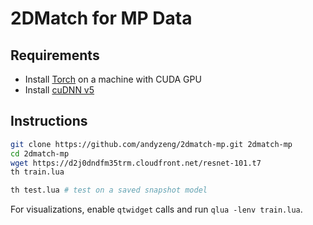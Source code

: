 # 2DMatch for MP Data

## Requirements
- Install [Torch](http://torch.ch/docs/getting-started.html) on a machine with CUDA GPU
- Install [cuDNN v5](https://developer.nvidia.com/cudnn)

## Instructions

```bash
git clone https://github.com/andyzeng/2dmatch-mp.git 2dmatch-mp
cd 2dmatch-mp
wget https://d2j0dndfm35trm.cloudfront.net/resnet-101.t7
th train.lua 

th test.lua # test on a saved snapshot model
```

For visualizations, enable `qtwidget` calls and run `qlua -lenv train.lua`.
